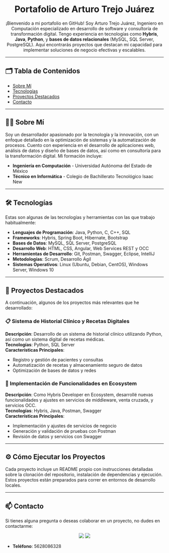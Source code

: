 
<h1 align="center">Portafolio de Arturo Trejo Juárez</h1>

<p align="center">
  ¡Bienvenido a mi portafolio en GitHub! Soy Arturo Trejo Juárez, Ingeniero en Computación especializado en desarrollo de software y consultoría de transformación digital. Tengo experiencia en tecnologías como <strong>Hybris</strong>, <strong>Java</strong>, <strong>Python</strong>, y <strong>bases de datos relacionales</strong> (MySQL, SQL Server, PostgreSQL). Aquí encontrarás proyectos que destacan mi capacidad para implementar soluciones de negocio efectivas y escalables.
</p>

---

## 🗂️ Tabla de Contenidos

- [Sobre Mí](#sobre-mí)
- [Tecnologías](#tecnologías)
- [Proyectos Destacados](#proyectos-destacados)
- [Contacto](#contacto)

---

## 🧑‍💻 Sobre Mí


Soy un desarrollador apasionado por la tecnología y la innovación, con un enfoque detallado en la optimización de sistemas y la automatización de procesos. Cuento con experiencia en el desarrollo de aplicaciones web, análisis de datos y diseño de bases de datos, así como en consultoría para la transformación digital. Mi formación incluye:

- **Ingeniería en Computación** - Universidad Autónoma del Estado de México
- **Técnico en Informática** - Colegio de Bachillerato Tecnológico Isaac New

---

## 🛠️ Tecnologías


Estas son algunas de las tecnologías y herramientas con las que trabajo habitualmente:

- **Lenguajes de Programación**: Java, Python, C, C++, SQL
- **Frameworks**: Hybris, Spring Boot, Hibernate, Bootstrap
- **Bases de Datos**: MySQL, SQL Server, PostgreSQL
- **Desarrollo Web**: HTML, CSS, Angular, Web Services REST y OCC
- **Herramientas de Desarrollo**: Git, Postman, Swagger, Eclipse, IntelliJ
- **Metodologías**: Scrum, Desarrollo Ágil
- **Sistemas Operativos**: Linux (Ubuntu, Debian, CentOS), Windows Server, Windows 10

---

## 🌟 Proyectos Destacados

A continuación, algunos de los proyectos más relevantes que he desarrollado:

### 📋 Sistema de Historial Clínico y Recetas Digitales


**Descripción**: Desarrollo de un sistema de historial clínico utilizando Python, así como un sistema digital de recetas médicas.  
**Tecnologías**: Python, SQL Server  
**Características Principales**:
- Registro y gestión de pacientes y consultas
- Automatización de recetas y almacenamiento seguro de datos
- Optimización de bases de datos y redes

### 💼 Implementación de Funcionalidades en Ecosystem



**Descripción**: Como Hybris Developer en Ecosystem, desarrollé nuevas funcionalidades y ajustes en servicios de middleware, venta cruzada, y servicios OCC.  
**Tecnologías**: Hybris, Java, Postman, Swagger  
**Características Principales**:
- Implementación y ajustes de servicios de negocio
- Generación y validación de pruebas con Postman
- Revisión de datos y servicios con Swagger

---

## ⚙️ Cómo Ejecutar los Proyectos

Cada proyecto incluye un README propio con instrucciones detalladas sobre la clonación del repositorio, instalación de dependencias y ejecución. Estos proyectos están preparados para correr en entornos de desarrollo locales.

---

## 📫 Contacto

Si tienes alguna pregunta o deseas colaborar en un proyecto, no dudes en contactarme:

<p align="center">
  <a href="mailto:arturotrejo99@gmail.com"><img src="https://img.shields.io/badge/Email-arturotrejo99@gmail.com-red?style=flat-square&logo=gmail"></a>
  <a href="www.linkedin.com"><img src="www.linkedin.com/in/arturo-trejo-7a4a0825a""></a>
</p>

- **Teléfono**: 5628086328
